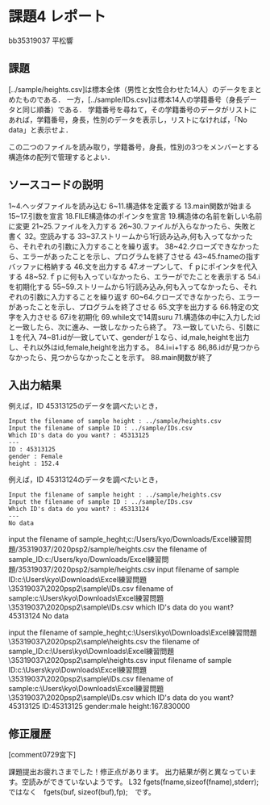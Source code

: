 # 課題4 レポート

bb35319037 平松響

## 課題

[../sample/heights.csv]は標本全体（男性と女性合わせた14人）のデータをまとめたものである．
一方，[../sample/IDs.csv]は標本14人の学籍番号（身長データと同じ順番）である．
学籍番号を尋ねて，その学籍番号のデータがリストにあれば，学籍番号，身長，性別のデータを表示し，リストになければ，「No data」と表示せよ．

この二つのファイルを読み取り，学籍番号，身長，性別の3つをメンバーとする構造体の配列で管理するとよい．

## ソースコードの説明
1~4.ヘッダファイルを読み込む
6~11.構造体を定義する
13.main関数が始まる
15~17.引数を宣言
18.FILE構造体のポインタを宣言
19.構造体の名前を新しい名前に変更
21~25.ファイルを入力する
26~30.ファイルが入らなかったら、失敗と書く
32。空読みする
33~37.ストリームから1行読み込み,何も入ってなかったら、それぞれの引数に入力することを繰り返す。
38~42.クローズできなかったら、エラーがあったことを示し、プログラムを終了させる
43~45.fnameの指すバッファに格納する
46.文を出力する
47.オープンして、ｆｐにポインタを代入する
48~52.ｆｐに何も入っていなかったら、エラーがでたことを表示する
54.iを初期化する
55~59.ストリームから1行読み込み,何も入ってなかったら、それぞれの引数に入力することを繰り返す
60~64.クローズできなかったら、エラーがあったことを示し、プログラムを終了させる
65.文字を出力する
66.特定の文字を入力させる
67.iを初期化
69.while文で14周suru
71.構造体の中に入力したidと一致したら、次に進み、一致しなかったら終了。
73.一致していたら、引数に１を代入
74~81.idが一致していて、genderが１なら、id,male,heightを出力し、それ以外はid,female,heightを出力する。
84.i=i+1する
86,86.idが見つからなかったら、見つからなかったことを示す。
88.main関数が終了




## 入出力結果

例えば，ID 45313125のデータを調べたいとき，

```
Input the filename of sample height : ../sample/heights.csv
Input the filename of sample ID : ../sample/IDs.csv
Which ID's data do you want? : 45313125
---
ID : 45313125
gender : Female
height : 152.4
```

例えば，ID 45313124のデータを調べたいとき，

```
Input the filename of sample height : ../sample/heights.csv
Input the filename of sample ID : ../sample/IDs.csv
Which ID's data do you want? : 45313124
---
No data
```
input the filename of sample_heght;c:/Users/kyo/Downloads/Excel練習問題/35319037/2020psp2/sample/heights.csv
the filename of sample_ID:c:/Users/kyo/Downloads/Excel練習問題/35319037/2020psp2/sample/heights.csv
input filename of sample ID:c:\Users\kyo\Downloads\Excel練習問題\35319037\2020psp2\sample\IDs.csv
filename of sample:c:\Users\kyo\Downloads\Excel練習問題\35319037\2020psp2\sample\IDs.csv
which ID's data do you want?
45313124
No data

input the filename of sample_heght;c:\Users\kyo\Downloads\Excel練習問題\35319037\2020psp2\sample\heights.csv
the filename of sample_ID:c:\Users\kyo\Downloads\Excel練習問題\35319037\2020psp2\sample\heights.csv
input filename of sample ID:c:\Users\kyo\Downloads\Excel練習問題\35319037\2020psp2\sample\IDs.csv
filename of sample:c:\Users\kyo\Downloads\Excel練習問題\35319037\2020psp2\sample\IDs.csv
which ID's data do you want?
45313125
ID:45313125 gender:male height:167.830000
## 修正履歴

[comment0729宮下]

課題提出お疲れさまでした！修正点があります。
出力結果が例と異なっています。空読みができていないようです。
L32 fgets(fname,sizeof(fname),stderr);　ではなく　fgets(buf, sizeof(buf),fp);　です。